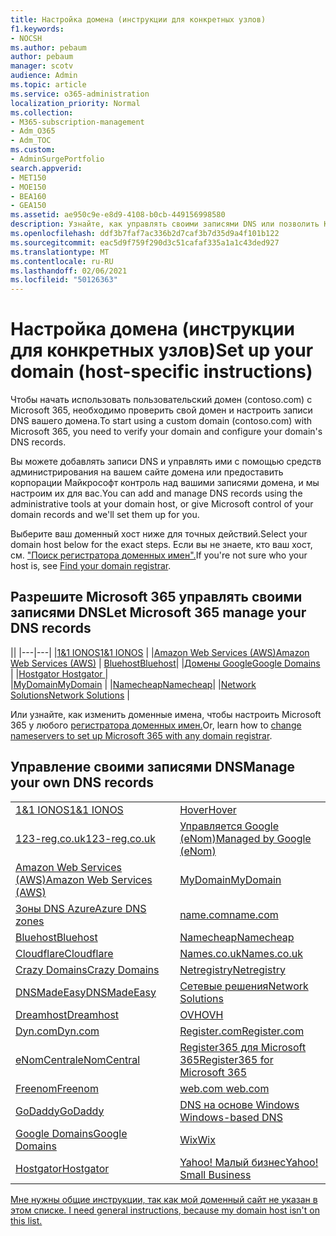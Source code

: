 ```yaml
---
title: Настройка домена (инструкции для конкретных узлов)
f1.keywords:
- NOCSH
ms.author: pebaum
author: pebaum
manager: scotv
audience: Admin
ms.topic: article
ms.service: o365-administration
localization_priority: Normal
ms.collection:
- M365-subscription-management
- Adm_O365
- Adm_TOC
ms.custom:
- AdminSurgePortfolio
search.appverid:
- MET150
- MOE150
- BEA160
- GEA150
ms.assetid: ae950c9e-e8d9-4108-b0cb-449156998580
description: Узнайте, как управлять своими записями DNS или позволить Корпорации Майкрософт самостоятельно управлять вашими записями DNS.
ms.openlocfilehash: ddf3b7faf7ac336b2d7caf3b7d35d9a4f101b122
ms.sourcegitcommit: eac5d9f759f290d3c51cafaf335a1a1c43ded927
ms.translationtype: MT
ms.contentlocale: ru-RU
ms.lasthandoff: 02/06/2021
ms.locfileid: "50126363"
---
```

# <a name="set-up-your-domain-host-specific-instructions"></a><span data-ttu-id="135f4-103">Настройка домена (инструкции для конкретных узлов)</span><span class="sxs-lookup"><span data-stu-id="135f4-103">Set up your domain (host-specific instructions)</span></span>

<span data-ttu-id="135f4-104">Чтобы начать использовать пользовательский домен (contoso.com) с Microsoft 365, необходимо проверить свой домен и настроить записи DNS вашего домена.</span><span class="sxs-lookup"><span data-stu-id="135f4-104">To start using a custom domain (contoso.com) with Microsoft 365, you need to verify your domain and configure your domain's DNS records.</span></span> 
  
<span data-ttu-id="135f4-105">Вы можете добавлять записи DNS и управлять ими с помощью средств администрирования на вашем сайте домена или предоставить корпорации Майкрософт контроль над вашими записями домена, и мы настроим их для вас.</span><span class="sxs-lookup"><span data-stu-id="135f4-105">You can add and manage DNS records using the administrative tools at your domain host, or give Microsoft control of your domain records and we'll set them up for you.</span></span>
  
<span data-ttu-id="135f4-106">Выберите ваш доменный хост ниже для точных действий.</span><span class="sxs-lookup"><span data-stu-id="135f4-106">Select your domain host below for the exact steps.</span></span> <span data-ttu-id="135f4-107">Если вы не знаете, кто ваш хост, см. ["Поиск регистратора доменных имен".](find-your-domain-registrar.md)</span><span class="sxs-lookup"><span data-stu-id="135f4-107">If you're not sure who your host is, see [Find your domain registrar](find-your-domain-registrar.md).</span></span>
  

## <a name="let-microsoft-365-manage-your-dns-records"></a><span data-ttu-id="135f4-108">Разрешите Microsoft 365 управлять своими записями DNS</span><span class="sxs-lookup"><span data-stu-id="135f4-108">Let Microsoft 365 manage your DNS records</span></span>

||
|---|---|
|[<span data-ttu-id="135f4-109">1&1 IONOS</span><span class="sxs-lookup"><span data-stu-id="135f4-109">1&1 IONOS</span></span>](../dns/change-nameservers-at-1-1-internet.md) |
|[<span data-ttu-id="135f4-110">Amazon Web Services (AWS)</span><span class="sxs-lookup"><span data-stu-id="135f4-110">Amazon Web Services (AWS)</span></span>](../dns/change-nameservers-at-aws.md) |
 [<span data-ttu-id="135f4-111">Bluehost</span><span class="sxs-lookup"><span data-stu-id="135f4-111">Bluehost</span></span>](../dns/change-nameservers-at-bluehost.md)|
|[<span data-ttu-id="135f4-112">Домены Google</span><span class="sxs-lookup"><span data-stu-id="135f4-112">Google   Domains</span></span>](../dns/change-nameservers-at-google-domains.md) |
|[<span data-ttu-id="135f4-113">Hostgator   </span><span class="sxs-lookup"><span data-stu-id="135f4-113">Hostgator   </span></span>](../dns/change-nameservers-at-hostgator.md)  |  
|[<span data-ttu-id="135f4-114">MyDomain</span><span class="sxs-lookup"><span data-stu-id="135f4-114">MyDomain</span></span>](../dns/change-nameservers-at-mydomain.md) | 
|[<span data-ttu-id="135f4-115">Namecheap</span><span class="sxs-lookup"><span data-stu-id="135f4-115">Namecheap</span></span>](../dns/change-nameservers-at-namecheap.md)|
|[<span data-ttu-id="135f4-116">Network Solutions</span><span class="sxs-lookup"><span data-stu-id="135f4-116">Network Solutions</span></span>](../dns/change-nameservers-at-network-solutions.md) |  

<span data-ttu-id="135f4-117">Или узнайте, как изменить доменные имена, чтобы настроить Microsoft 365 у любого [регистратора доменных имен.](change-nameservers-at-any-domain-registrar.md)</span><span class="sxs-lookup"><span data-stu-id="135f4-117">Or, learn how to [change nameservers to set up Microsoft 365 with any domain registrar](change-nameservers-at-any-domain-registrar.md).</span></span>

## <a name="manage-your-own-dns-records"></a><span data-ttu-id="135f4-118">Управление своими записями DNS</span><span class="sxs-lookup"><span data-stu-id="135f4-118">Manage your own DNS records</span></span>

|                           |                          |
|---------------------------|--------------------------|
| [<span data-ttu-id="135f4-119">1&1 IONOS</span><span class="sxs-lookup"><span data-stu-id="135f4-119">1&1 IONOS</span></span>](../dns/create-dns-records-at-1-1-internet.md) | [<span data-ttu-id="135f4-120">Hover</span><span class="sxs-lookup"><span data-stu-id="135f4-120">Hover</span></span>](../dns/create-dns-records-at-hover.md) |
| [<span data-ttu-id="135f4-121">123-reg.co.uk</span><span class="sxs-lookup"><span data-stu-id="135f4-121">123-reg.co.uk</span></span>](../dns/create-dns-records-at-123-reg-co-uk.md) | [<span data-ttu-id="135f4-122">Управляется Google (eNom)</span><span class="sxs-lookup"><span data-stu-id="135f4-122">Managed   by Google (eNom)</span></span>](../dns/create-dns-records-for-domain-managed-by-google-enom.md)|
| [<span data-ttu-id="135f4-123">Amazon Web Services (AWS)</span><span class="sxs-lookup"><span data-stu-id="135f4-123">Amazon Web Services (AWS)</span></span>](../dns/create-dns-records-at-aws.md) | [<span data-ttu-id="135f4-124">MyDomain</span><span class="sxs-lookup"><span data-stu-id="135f4-124">MyDomain</span></span>](../dns/create-dns-records-at-mydomain.md) |
| [<span data-ttu-id="135f4-125">Зоны DNS Azure</span><span class="sxs-lookup"><span data-stu-id="135f4-125">Azure DNS zones</span></span>](../dns/create-dns-records-for-azure-dns-zones.md) | [<span data-ttu-id="135f4-126">name.com</span><span class="sxs-lookup"><span data-stu-id="135f4-126">name.com</span></span>](../dns/create-dns-records-at-name-com.md) |
| [<span data-ttu-id="135f4-127">Bluehost</span><span class="sxs-lookup"><span data-stu-id="135f4-127">Bluehost</span></span>](../dns/create-dns-records-at-bluehost.md) | [<span data-ttu-id="135f4-128">Namecheap</span><span class="sxs-lookup"><span data-stu-id="135f4-128">Namecheap</span></span>](../dns/create-dns-records-at-namecheap.md)|
| [<span data-ttu-id="135f4-129">Cloudflare</span><span class="sxs-lookup"><span data-stu-id="135f4-129">Cloudflare</span></span>](../dns/create-dns-records-at-cloudflare.md)| [<span data-ttu-id="135f4-130">Names.co.uk</span><span class="sxs-lookup"><span data-stu-id="135f4-130">Names.co.uk</span></span>](../dns/create-dns-records-at-names-co-uk.md) |
|  [<span data-ttu-id="135f4-131">Crazy Domains</span><span class="sxs-lookup"><span data-stu-id="135f4-131">Crazy Domains</span></span>](../dns/create-dns-records-at-crazy-domains.md)| [<span data-ttu-id="135f4-132">Netregistry</span><span class="sxs-lookup"><span data-stu-id="135f4-132">Netregistry</span></span>](../dns/create-dns-records-at-netregistry.md) |
|[<span data-ttu-id="135f4-133">DNSMadeEasy</span><span class="sxs-lookup"><span data-stu-id="135f4-133">DNSMadeEasy</span></span>](../dns/create-dns-records-at-dnsmadeeasy.md) | [<span data-ttu-id="135f4-134">Сетевые решения</span><span class="sxs-lookup"><span data-stu-id="135f4-134">Network   Solutions</span></span>](../dns/create-dns-records-at-network-solutions.md) |
|[<span data-ttu-id="135f4-135">Dreamhost</span><span class="sxs-lookup"><span data-stu-id="135f4-135">Dreamhost</span></span>](../dns/create-dns-records-at-dreamhost.md)  | [<span data-ttu-id="135f4-136">OVH</span><span class="sxs-lookup"><span data-stu-id="135f4-136">OVH</span></span>](../dns/create-dns-records-at-ovh.md) |
|  [<span data-ttu-id="135f4-137">Dyn.com</span><span class="sxs-lookup"><span data-stu-id="135f4-137">Dyn.com</span></span>](../dns/create-dns-records-at-dyn-com.md) | [<span data-ttu-id="135f4-138">Register.com</span><span class="sxs-lookup"><span data-stu-id="135f4-138">Register.com</span></span>](../dns/create-dns-records-at-register-com.md) |
| [<span data-ttu-id="135f4-139">eNomCentral</span><span class="sxs-lookup"><span data-stu-id="135f4-139">eNomCentral</span></span>](../dns/create-dns-records-at-enomcentral.md)| [<span data-ttu-id="135f4-140">Register365 для Microsoft 365</span><span class="sxs-lookup"><span data-stu-id="135f4-140">Register365 for Microsoft 365</span></span>](../dns/create-dns-records-at-register365.md)  |
| [<span data-ttu-id="135f4-141">Freenom</span><span class="sxs-lookup"><span data-stu-id="135f4-141">Freenom</span></span>](../dns/create-dns-records-at-freenom.md) | [<span data-ttu-id="135f4-142"> web.com </span><span class="sxs-lookup"><span data-stu-id="135f4-142"> web.com </span></span>](../dns/create-dns-records-at-web-com.md)|
|[<span data-ttu-id="135f4-143">GoDaddy</span><span class="sxs-lookup"><span data-stu-id="135f4-143">GoDaddy</span></span>](../dns/create-dns-records-at-godaddy.md)|[<span data-ttu-id="135f4-144"> DNS на основе Windows</span><span class="sxs-lookup"><span data-stu-id="135f4-144"> Windows-based DNS</span></span>](../dns/create-dns-records-using-windows-based-dns.md)   |
| [<span data-ttu-id="135f4-145">Google Domains</span><span class="sxs-lookup"><span data-stu-id="135f4-145">Google Domains</span></span>](../dns/create-dns-records-at-google-domains.md) |[<span data-ttu-id="135f4-146">Wix</span><span class="sxs-lookup"><span data-stu-id="135f4-146">Wix</span></span>](../dns/create-dns-records-at-wix.md) |
|[<span data-ttu-id="135f4-147">Hostgator</span><span class="sxs-lookup"><span data-stu-id="135f4-147">Hostgator</span></span>](../dns/create-dns-records-at-hostgator.md)  | [<span data-ttu-id="135f4-148">Yahoo!   Малый бизнес</span><span class="sxs-lookup"><span data-stu-id="135f4-148">Yahoo!   Small Business</span></span>](../dns/create-dns-records-at-yahoo-small-business.md)  |

[<span data-ttu-id="135f4-149">Мне нужны общие инструкции, так как мой доменный сайт не указан в этом списке. </span><span class="sxs-lookup"><span data-stu-id="135f4-149">I need general instructions, because my domain host isn't on this list. </span></span>](create-dns-records-at-any-dns-hosting-provider.md)
   
